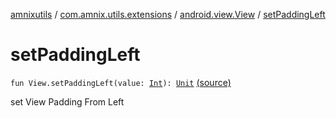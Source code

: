 [amnixutils](../../index.md) / [com.amnix.utils.extensions](../index.md) / [android.view.View](index.md) / [setPaddingLeft](./set-padding-left.md)

# setPaddingLeft

`fun View.setPaddingLeft(value: `[`Int`](https://kotlinlang.org/api/latest/jvm/stdlib/kotlin/-int/index.html)`): `[`Unit`](https://kotlinlang.org/api/latest/jvm/stdlib/kotlin/-unit/index.html) [(source)](https://github.com/AmniX/amnixUtils/tree/master/amnixutils/src/main/java/com/amnix/utils/extensions/ViewExtensions.kt#L65)

set View Padding From Left


